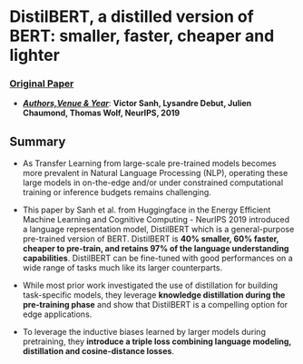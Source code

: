 ﻿# DistilBERT, a distilled version of BERT: smaller, faster, cheaper and lighter

 
### [Original Paper](https://arxiv.org/pdf/1910.01108v4.pdf)

- <ins>***Authors,Venue & Year***</ins>: **Victor Sanh, Lysandre Debut, Julien Chaumond, Thomas Wolf, NeurIPS, 2019**

## Summary

- As Transfer Learning from large-scale pre-trained models becomes more prevalent in Natural Language Processing (NLP), operating these large models in on-the-edge and/or under constrained computational training or inference budgets remains challenging.

- This paper by Sanh et al. from Huggingface in the Energy Efficient Machine Learning and Cognitive Computing - NeurIPS 2019 introduced a language representation model, DistilBERT which is a general-purpose pre-trained version of BERT. DistilBERT is **40% smaller, 60% faster, cheaper to pre-train, and retains 97% of the language understanding capabilities**. DistilBERT can be fine-tuned with good performances on a wide range of tasks much like its larger counterparts.

- While most prior work investigated the use of distillation for building task-specific models, they leverage **knowledge distillation during the pre-training phase** and show that DistilBERT is a compelling option for edge applications.

- To leverage the inductive biases learned by larger models during pretraining, they **introduce a triple loss combining language modeling, distillation and cosine-distance losses**.



